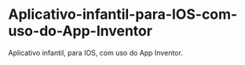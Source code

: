 # Aplicativo-infantil-para-IOS-com-uso-do-App-Inventor
Aplicativo infantil, para IOS, com uso do App Inventor. 
